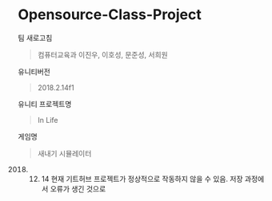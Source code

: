# Opensource-Class-Project


팀 새로고침
>컴퓨터교육과 이진우, 이호성, 문준성, 서희원

유니티버전
>2018.2.14f1

유니티 프로젝트명
>In Life

게임명
>새내기 시뮬레이터

2018. 12. 14 현재 기트허브 프로젝트가 정상적으로 작동하지 않을 수 있음. 저장 과정에서 오류가 생긴 것으로 
